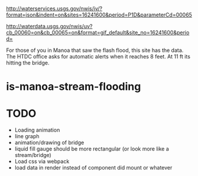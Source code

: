 http://waterservices.usgs.gov/nwis/iv/?format=json&indent=on&sites=16241600&period=P1D&parameterCd=00065

http://waterdata.usgs.gov/nwis/uv?cb_00060=on&cb_00065=on&format=gif_default&site_no=16241600&period=

For those of you in Manoa that saw the flash flood,  this site has the data.  The HTDC office asks for automatic alerts when it reaches 8 feet.  At 11 ft its hitting the bridge. 
# is-manoa-stream-flooding

TODO
====

* Loading animation
* line graph
* animation/drawing of bridge
* liquid fill gauge should be more rectangular (or look more like a stream/bridge)
* Load css via webpack
* load data in render instead of component did mount or whatever
